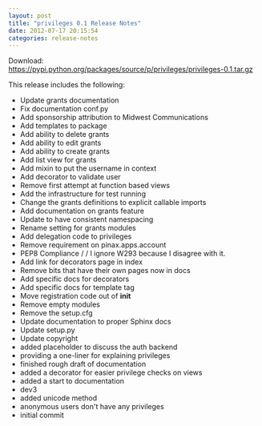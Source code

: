 ```yaml
---
layout: post
title: "privileges 0.1 Release Notes"
date: 2012-07-17 20:15:54
categories: release-notes
---
```


Download: <https://pypi.python.org/packages/source/p/privileges/privileges-0.1.tar.gz>

This release includes the following:

* Update grants documentation
* Fix documentation conf.py
* Add sponsorship attribution to Midwest Communications
* Add templates to package
* Add ability to delete grants
* Add ability to edit grants
* Add ability to create grants
* Add list view for grants
* Add mixin to put the username in context
* Add decorator to validate user
* Remove first attempt at function based views
* Add the infrastructure for test running
* Change the grants definitions to explicit callable imports
* Add documentation on grants feature
* Update to have consistent namespacing
* Rename setting for grants modules
* Add delegation code to privileges
* Remove requirement on pinax.apps.account
* PEP8 Compliance /  / I ignore W293 because I disagree with it.
* Add link for decorators page in index
* Remove bits that have their own pages now in docs
* Add specific docs for decorators
* Add specific docs for template tag
* Move registration code out of __init__
* Remove empty modules
* Remove the setup.cfg
* Update documentation to proper Sphinx docs
* Update setup.py
* Update copyright
* added placeholder to discuss the auth backend
* providing a one-liner for explaining privileges
* finished rough draft of documentation
* added a decorator for easier privilege checks on views
* added a start to documentation
* dev3
* added unicode method
* anonymous users don't have any privileges
* initial commit
